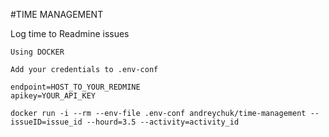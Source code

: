 #TIME MANAGEMENT

Log time to Readmine issues

```
Using DOCKER

Add your credentials to .env-conf

endpoint=HOST_TO_YOUR_REDMINE
apikey=YOUR_API_KEY

docker run -i --rm --env-file .env-conf andreychuk/time-management --issueID=issue_id --hourd=3.5 --activity=activity_id

```